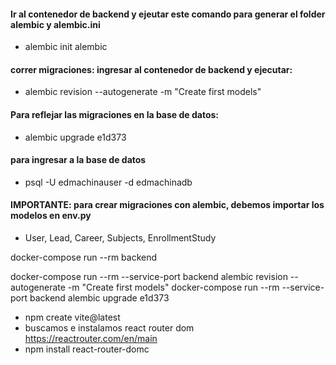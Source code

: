 #### Ir al contenedor de backend y ejeutar este comando para generar el folder alembic y alembic.ini
* alembic init alembic

#### correr migraciones: ingresar al contenedor de backend y ejecutar:
* alembic revision --autogenerate -m "Create first models"

#### Para reflejar las migraciones en la base de datos:
* alembic upgrade e1d373


#### para ingresar a la base de datos
* psql -U edmachinauser -d edmachinadb


#### IMPORTANTE: para crear migraciones con alembic, debemos importar los modelos en env.py
* User, Lead, Career, Subjects, EnrollmentStudy


docker-compose run --rm backend 

docker-compose run --rm --service-port backend alembic revision --autogenerate -m "Create first models"
docker-compose run --rm --service-port backend alembic upgrade e1d373




* npm create vite@latest
* buscamos e instalamos react router dom https://reactrouter.com/en/main
* npm install react-router-domc